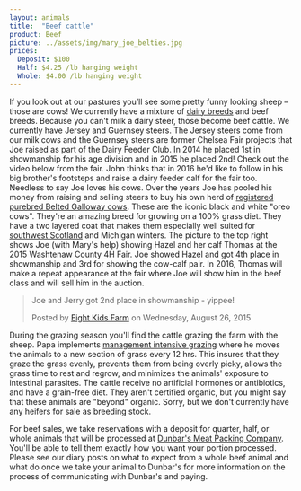 ```yaml
---
layout: animals
title:  "Beef cattle"
product: Beef
picture: ../assets/img/mary_joe_belties.jpg
prices:
  Deposit: $100
  Half: $4.25 /lb hanging weight
  Whole: $4.00 /lb hanging weight
---
```


If you look out at our pastures you’ll see some pretty funny looking sheep – those are cows!  We currently have a mixture of [dairy breeds](dairy_cows.html) and beef breeds. Because you can't milk a dairy steer, those become beef cattle. We currently have Jersey and Guernsey steers. The Jersey steers come from our milk cows and the Guernsey steers are former Chelsea Fair projects that Joe raised as part of the Dairy Feeder Club. In 2014 he placed 1st in showmanship for his age division and in 2015 he placed 2nd! Check out the video below from the fair. John thinks that in 2016 he'd like to follow in his big brother's footsteps and raise a dairy feeder calf for the fair too. Needless to say Joe loves his cows. Over the years Joe has pooled his money from raising and selling steers to buy his own herd of [registered purebred Belted Galloway cows](http://beltie.org). These are the iconic black and white "oreo cows". They're an amazing breed for growing on a 100% grass diet. They have a two layered coat that makes them especially well suited for [southwest Scotland](https://en.wikipedia.org/wiki/Galloway) and Michigan winters. The picture to the top right shows Joe (with Mary's help) showing Hazel and her calf Thomas at the 2015 Washtenaw County 4H Fair. Joe showed Hazel and got 4th place in showmanship and 3rd for showing the cow-calf pair. In 2016, Thomas will make a repeat appearance at the fair where Joe will show him in the beef class and will sell him in the auction.

<div id="fb-root"></div>
<script>
	(function(d, s, id) {  var js, fjs = d.getElementsByTagName(s)[0];  if (d.getElementById(id)) return;  js = d.createElement(s); js.id = id;  js.src = "//connect.facebook.net/en_US/sdk.js#xfbml=1&version=v2.3";  fjs.parentNode.insertBefore(js, fjs);}(document, 'script', 'facebook-jssdk'));
</script>

<div class="center-video">
	<div class="fb-video" data-allowfullscreen="1" data-width="500" data-href="https://www.facebook.com/NKidsFarm/videos/864449010289858/">
		<div class="fb-xfbml-parse-ignore">
			<blockquote cite="https://www.facebook.com/NKidsFarm/videos/864449010289858/"><a href="https://www.facebook.com/NKidsFarm/videos/864449010289858/"></a>
				<p>Joe and Jerry got 2nd place in showmanship - yippee!</p>
				Posted by <a href="https://www.facebook.com/NKidsFarm/">Eight Kids Farm</a> on Wednesday, August 26, 2015
			</blockquote>
		</div>
	</div>
</div>

During the grazing season you'll find the cattle grazing the farm with the sheep. Papa implements [management intensive grazing](https://en.wikipedia.org/wiki/Managed_intensive_rotational_grazing) where he moves the animals to a new section of grass every 12 hrs. This insures that they graze the grass evenly, prevents them from being overly picky, allows the grass time to rest and regrow, and minimizes the animals' exposure to intestinal parasites. The cattle receive no artificial hormones or antibiotics, and have a grain-free diet. They aren't certified organic, but you might say that these animals are "beyond" organic. Sorry, but we don't currently have any heifers for sale as breeding stock.

For beef sales, we take reservations with a deposit for quarter, half, or whole animals that will be processed at <a href="http://dunbarmeats.com">Dunbar's Meat Packing Company</a>. You'll be able to tell them exactly how you want your portion processed. Please see our diary posts on what to expect from a whole beef animal and what do once we take your animal to Dunbar's for more information on the process of communicating with Dunbar's and paying.
